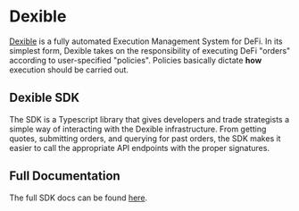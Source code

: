 # Dexible

[Dexible](https://dexible.io) is a fully automated Execution Management System for DeFi. In its simplest form, Dexible takes on the responsibility of executing DeFi "orders" according to user-specified "policies". Policies basically dictate **how** execution should be carried out. 

## Dexible SDK

The SDK is a Typescript library that gives developers and trade strategists a simple way of interacting with the Dexible infrastructure. From getting quotes, submitting orders, and querying for past orders, the SDK makes it easier to call the appropriate API endpoints with the proper signatures.

## Full Documentation
The full SDK docs can be found [here](https://buidlhub.gitbook.io/dexible-sdk/). 
